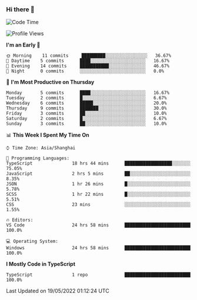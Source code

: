 ### Hi there 👋

<!--
**waynelwz/waynelwz** is a ✨ _special_ ✨ repository because its `README.md` (this file) appears on your GitHub profile.

Here are some ideas to get you started:

- 🔭 I’m currently working on ...
- 🌱 I’m currently learning ...
- 👯 I’m looking to collaborate on ...
- 🤔 I’m looking for help with ...
- 💬 Ask me about ...
- 📫 How to reach me: ...
- 😄 Pronouns: ...
- ⚡ Fun fact: ...
-->

<!--START_SECTION:waka-->
![Code Time](http://img.shields.io/badge/Code%20Time-0%20secs-blue)

![Profile Views](http://img.shields.io/badge/Profile%20Views-36-blue)

**I'm an Early 🐤** 

```text
🌞 Morning    11 commits     █████████░░░░░░░░░░░░░░░░   36.67% 
🌆 Daytime    5 commits      ████░░░░░░░░░░░░░░░░░░░░░   16.67% 
🌃 Evening    14 commits     ███████████░░░░░░░░░░░░░░   46.67% 
🌙 Night      0 commits      ░░░░░░░░░░░░░░░░░░░░░░░░░   0.0%

```
📅 **I'm Most Productive on Thursday** 

```text
Monday       5 commits      ████░░░░░░░░░░░░░░░░░░░░░   16.67% 
Tuesday      2 commits      █░░░░░░░░░░░░░░░░░░░░░░░░   6.67% 
Wednesday    6 commits      █████░░░░░░░░░░░░░░░░░░░░   20.0% 
Thursday     9 commits      ███████░░░░░░░░░░░░░░░░░░   30.0% 
Friday       3 commits      ██░░░░░░░░░░░░░░░░░░░░░░░   10.0% 
Saturday     2 commits      █░░░░░░░░░░░░░░░░░░░░░░░░   6.67% 
Sunday       3 commits      ██░░░░░░░░░░░░░░░░░░░░░░░   10.0%

```


📊 **This Week I Spent My Time On** 

```text
⌚︎ Time Zone: Asia/Shanghai

💬 Programming Languages: 
TypeScript               18 hrs 44 mins      ██████████████████░░░░░░░   75.05% 
JavaScript               2 hrs 5 mins        ██░░░░░░░░░░░░░░░░░░░░░░░   8.35% 
JSON                     1 hr 26 mins        █░░░░░░░░░░░░░░░░░░░░░░░░   5.78% 
SCSS                     1 hr 22 mins        █░░░░░░░░░░░░░░░░░░░░░░░░   5.51% 
CSS                      23 mins             ░░░░░░░░░░░░░░░░░░░░░░░░░   1.55%

🔥 Editors: 
VS Code                  24 hrs 58 mins      █████████████████████████   100.0%

💻 Operating System: 
Windows                  24 hrs 58 mins      █████████████████████████   100.0%

```

**I Mostly Code in TypeScript** 

```text
TypeScript               1 repo              █████████████████████████   100.0%

```



 Last Updated on 19/05/2022 01:12:24 UTC
<!--END_SECTION:waka-->
